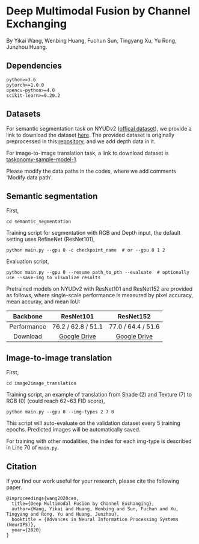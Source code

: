 # Deep Multimodal Fusion by Channel Exchanging

By Yikai Wang, Wenbing Huang, Fuchun Sun, Tingyang Xu, Yu Rong, Junzhou Huang.

## Dependencies

```
python>=3.6
pytorch>=1.0.0
opencv-python>=4.0
scikit-learn>=0.20.2
```

## Datasets

For semantic segmentation task on NYUDv2 ([offical dataset](https://cs.nyu.edu/~silberman/datasets/nyu_depth_v2.html)), we provide a link to download the dataset [here](https://drive.google.com/drive/folders/1mXmOXVsd5l9-gYHk92Wpn6AcKAbE0m3X?usp=sharing). The provided dataset is originally preprocessed in this [repository](https://github.com/DrSleep/light-weight-refinenet), and we add depth data in it.

For image-to-image translation task, a link to download dataset is [taskonomy-sample-model-1](https://github.com/alexsax/taskonomy-sample-model-1.git).

Please modify the data paths in the codes, where we add comments 'Modify data path'.


## Semantic segmentation


First, 
```
cd semantic_segmentation
```
Training script for segmentation with RGB and Depth input, the default setting uses RefineNet (ResNet101),
```
python main.py --gpu 0 -c checkpoint_name  # or --gpu 0 1 2
```
Evaluation script,
```
python main.py --gpu 0 --resume path_to_pth --evaluate  # optionally use --save-img to visualize results
```

Pretrained models on NYUDv2 with ResNet101 and ResNet152 are provided as follows, where single-scale performance is measured by pixel accuracy, mean accuray, and mean IoU:


| Backbone |  ResNet101  |  ResNet152  |
|:-----------:|:-----------:|:-----------:|
| Performance | 76.2 / 62.8 / 51.1 | 77.0 / 64.4 / 51.6 |
| Download |[Google Drive](https://drive.google.com/drive/folders/1wim_cBG-HW0bdipwA1UbnGeDwjldPIwV?usp=sharing)|[Google Drive](https://drive.google.com/drive/folders/1DGF6vHLDgBgLrdUNJOLYdoXCuEKbIuRs?usp=sharing)|


## Image-to-image translation

First, 
```
cd image2image_translation
```
Training script, an example of translation from Shade (2) and Texture (7) to RGB (0) (could reach 62~63 FID score),
```
python main.py --gpu 0 --img-types 2 7 0
```
This script will auto-evaluate on the validation dataset every 5 training epochs. Predicted images will be automatically saved.

For training with other modalities, the index for each img-type is described in Line 70 of ```main.py```.


## Citation
If you find our work useful for your research, please cite the following paper.
```
@inproceedings{wang2020cen,
  title={Deep Multimodal Fusion by Channel Exchanging},
  author={Wang, Yikai and Huang, Wenbing and Sun, Fuchun and Xu, Tingyang and Rong, Yu and Huang, Junzhou},
  booktitle = {Advances in Neural Information Processing Systems (NeurIPS)},
  year={2020}
}
```
